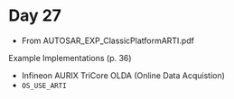 # Day 27

* From AUTOSAR\_EXP\_ClassicPlatformARTI.pdf

Example Implementations (p. 36)

* Infineon AURIX TriCore OLDA (Online Data Acquistion)
* `OS_USE_ARTI`
